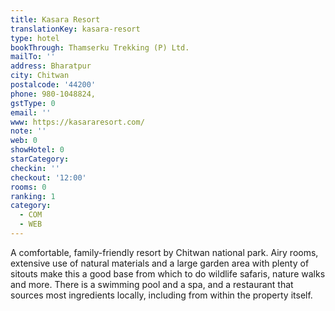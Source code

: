 ```yaml
---
title: Kasara Resort
translationKey: kasara-resort
type: hotel
bookThrough: Thamserku Trekking (P) Ltd.
mailTo: ''
address: Bharatpur
city: Chitwan
postalcode: '44200'
phone: 980-1048824,
gstType: 0
email: ''
www: https://kasararesort.com/
note: ''
web: 0
showHotel: 0
starCategory: 
checkin: ''
checkout: '12:00'
rooms: 0
ranking: 1
category:
  - COM
  - WEB
---
```





A comfortable, family-friendly resort by Chitwan national park. Airy rooms, extensive use of natural materials and a large garden area with plenty of sitouts make this a good base from which to do wildlife safaris, nature walks and more. There is a swimming pool and a spa, and a restaurant that sources most ingredients locally, including from within the property itself.